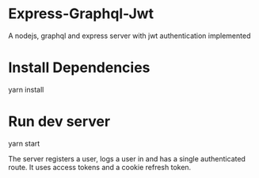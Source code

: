 # Express-Graphql-Jwt
A nodejs, graphql and express server with jwt authentication implemented
# Install Dependencies
yarn install
# Run dev server
yarn start

The server registers a user, logs a user in and has a single authenticated route.
It uses access tokens and a cookie refresh token.
